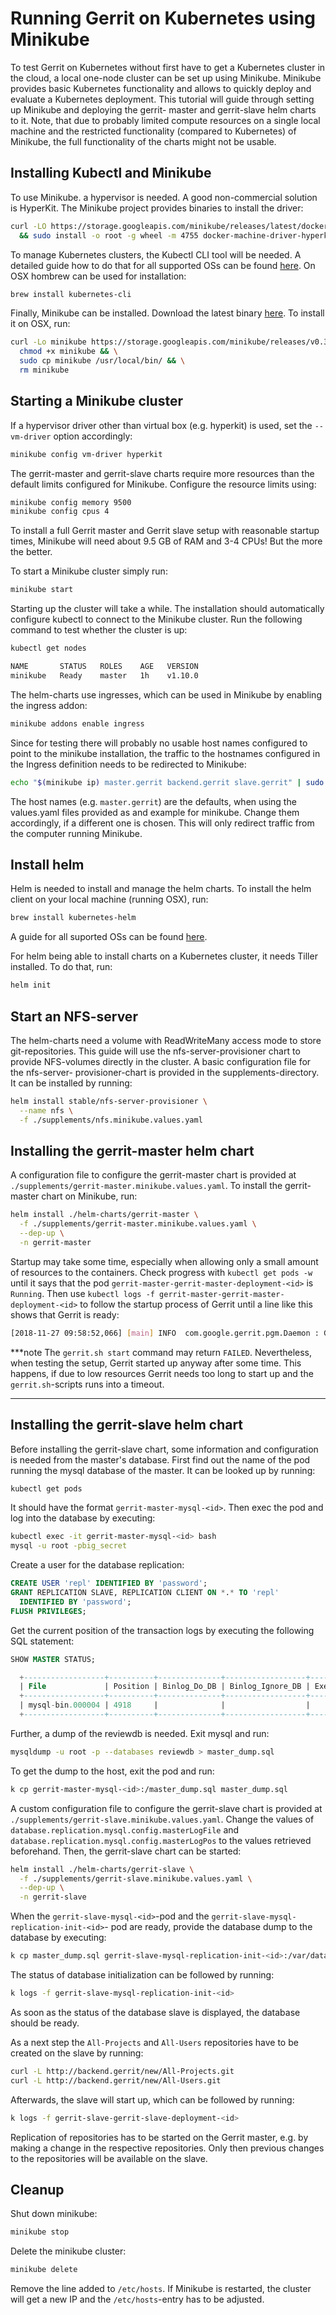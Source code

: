 # Running Gerrit on Kubernetes using Minikube

To test Gerrit on Kubernetes without first have to get a Kubernetes cluster in
the cloud, a local one-node cluster can be set up using Minikube. Minikube provides
basic Kubernetes functionality and allows to quickly deploy and evaluate a
Kubernetes deployment.
This tutorial will guide through setting up Minikube and deploying the gerrit-
master and gerrit-slave helm charts to it. Note, that due to probably limited
compute resources on a single local machine and the restricted functionality
(compared to Kubernetes) of Minikube, the full functionality of the charts might
not be usable.

## Installing Kubectl and Minikube

To use Minikube. a hypervisor is needed. A good non-commercial solution is HyperKit.
The Minikube project provides binaries to install the driver:

```sh
curl -LO https://storage.googleapis.com/minikube/releases/latest/docker-machine-driver-hyperkit \
  && sudo install -o root -g wheel -m 4755 docker-machine-driver-hyperkit /usr/local/bin/
```

To manage Kubernetes clusters, the Kubectl CLI tool will be needed. A detailed
guide how to do that for all supported OSs can be found
[here](https://kubernetes.io/docs/tasks/tools/install-kubectl/#install-with-homebrew-on-macos).
On OSX hombrew can be used for installation:

```sh
brew install kubernetes-cli
```

Finally, Minikube can be installed. Download the latest binary
[here](https://github.com/kubernetes/minikube/releases). To install it on OSX, run:

```sh
curl -Lo minikube https://storage.googleapis.com/minikube/releases/v0.30.0/minikube-darwin-amd64 && \
  chmod +x minikube && \
  sudo cp minikube /usr/local/bin/ && \
  rm minikube
```

## Starting a Minikube cluster

If a hypervisor driver other than virtual box (e.g. hyperkit) is used, set the
`--vm-driver` option accordingly:

```sh
minikube config vm-driver hyperkit
```

The gerrit-master and gerrit-slave charts require more resources than the default
limits configured for Minikube. Configure the resource limits using:

```sh
minikube config memory 9500
minikube config cpus 4
```

To install a full Gerrit master and Gerrit slave setup with reasonable startup
times, Minikube will need about 9.5 GB of RAM and 3-4 CPUs! But the more the
better.

To start a Minikube cluster simply run:

```sh
minikube start
```

Starting up the cluster will take a while. The installation should automatically
configure kubectl to connect to the Minikube cluster. Run the following command
to test whether the cluster is up:

```sh
kubectl get nodes

NAME       STATUS   ROLES    AGE   VERSION
minikube   Ready    master   1h    v1.10.0
```

The helm-charts use ingresses, which can be used in Minikube by enabling the
ingress addon:

```sh
minikube addons enable ingress
```

Since for testing there will probably no usable host names configured to point
to the minikube installation, the traffic to the hostnames configured in the
Ingress definition needs to be redirected to Minikube:

```sh
echo "$(minikube ip) master.gerrit backend.gerrit slave.gerrit" | sudo tee -a /etc/hosts
```

The host names (e.g. `master.gerrit`) are the defaults, when using the values.yaml
files provided as and example for minikube. Change them accordingly, if a different
one is chosen.
This will only redirect traffic from the computer running Minikube.

## Install helm

Helm is needed to install and manage the helm charts. To install the helm client
on your local machine (running OSX), run:

```sh
brew install kubernetes-helm
```

A guide for all suported OSs can be found [here](https://docs.helm.sh/using_helm/#installing-helm).

For helm being able to install charts on a Kubernetes cluster, it needs Tiller
installed. To do that, run:

```sh
helm init
```

## Start an NFS-server

The helm-charts need a volume with ReadWriteMany access mode to store
git-repositories. This guide will use the nfs-server-provisioner chart to provide
NFS-volumes directly in the cluster. A basic configuration file for the nfs-server-
provisioner-chart is provided in the supplements-directory. It can be installed
by running:

```sh
helm install stable/nfs-server-provisioner \
  --name nfs \
  -f ./supplements/nfs.minikube.values.yaml
```

## Installing the gerrit-master helm chart

A configuration file to configure the gerrit-master chart is provided at
`./supplements/gerrit-master.minikube.values.yaml`. To install the gerrit-master
chart on Minikube, run:

```sh
helm install ./helm-charts/gerrit-master \
  -f ./supplements/gerrit-master.minikube.values.yaml \
  --dep-up \
  -n gerrit-master
```

Startup may take some time, especially when allowing only a small amount of
resources to the containers. Check progress with `kubectl get pods -w` until
it says that the pod `gerrit-master-gerrit-master-deployment-<id>` is `Running`.
Then use `kubectl logs -f gerrit-master-gerrit-master-deployment-<id>` to follow
the startup process of Gerrit until a line like this shows that Gerrit is ready:

```sh
[2018-11-27 09:58:52,066] [main] INFO  com.google.gerrit.pgm.Daemon : Gerrit Code Review 2.16-18-ge42b76d4ba ready
```

***note
The `gerrit.sh start` command may return `FAILED`. Nevertheless, when testing the
setup, Gerrit started up anyway after some time. This happens, if due to low
resources Gerrit needs too long to start up and the `gerrit.sh`-scripts runs into
a timeout.
***

## Installing the gerrit-slave helm chart

Before installing the gerrit-slave chart, some information and configuration is
needed from the master's database. First find out the name of the pod running
the mysql database of the master. It can be looked up by running:

```sh
kubectl get pods
```

It should have the format `gerrit-master-mysql-<id>`. Then exec the pod and log
into the database by executing:

```sh
kubectl exec -it gerrit-master-mysql-<id> bash
mysql -u root -pbig_secret
```

Create a user for the database replication:

```sql
CREATE USER 'repl' IDENTIFIED BY 'password';
GRANT REPLICATION SLAVE, REPLICATION CLIENT ON *.* TO 'repl'
  IDENTIFIED BY 'password';
FLUSH PRIVILEGES;
```

Get the current position of the transaction logs by executing the following SQL
statement:

```sql
SHOW MASTER STATUS;

  +------------------+----------+--------------+------------------+-------------------+
  | File             | Position | Binlog_Do_DB | Binlog_Ignore_DB | Executed_Gtid_Set |
  +------------------+----------+--------------+------------------+-------------------+
  | mysql-bin.000004 | 4918     |              |                  |                   |
  +------------------+----------+--------------+------------------+-------------------+
```

Further, a dump of the reviewdb is needed. Exit mysql and run:

```sh
mysqldump -u root -p --databases reviewdb > master_dump.sql
```

To get the dump to the host, exit the pod and run:

```sh
k cp gerrit-master-mysql-<id>:/master_dump.sql master_dump.sql
```

A custom configuration file to configure the gerrit-slave chart is provided at
`./supplements/gerrit-slave.minikube.values.yaml`. Change the values of
`database.replication.mysql.config.masterLogFile` and
`database.replication.mysql.config.masterLogPos` to the values retrieved beforehand.
Then, the gerrit-slave chart can be started:

```sh
helm install ./helm-charts/gerrit-slave \
  -f ./supplements/gerrit-slave.minikube.values.yaml \
  --dep-up \
  -n gerrit-slave
```

When the `gerrit-slave-mysql-<id>`-pod and the `gerrit-slave-mysql-replication-init-<id>`-
pod are ready, provide the database dump to the database by executing:

```sh
k cp master_dump.sql gerrit-slave-mysql-replication-init-<id>:/var/data/db/master_dump.sql
```

The status of database initialization can be followed by running:

```sh
k logs -f gerrit-slave-mysql-replication-init-<id>
```

As soon as the status of the database slave is displayed, the database should be
ready.

As a next step the `All-Projects` and `All-Users` repositories have to be created
on the slave by running:

```sh
curl -L http://backend.gerrit/new/All-Projects.git
curl -L http://backend.gerrit/new/All-Users.git
```

Afterwards, the slave will start up, which can be followed by running:

```sh
k logs -f gerrit-slave-gerrit-slave-deployment-<id>
```

Replication of repositories has to be started on the Gerrit master, e.g. by making
a change in the respective repositories. Only then previous changes to the
repositories will be available on the slave.

## Cleanup

Shut down minikube:

```sh
minikube stop
```

Delete the minikube cluster:

```sh
minikube delete
```

Remove the line added to `/etc/hosts`. If Minikube is restarted, the cluster will
get a new IP and the `/etc/hosts`-entry has to be adjusted.
